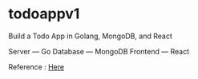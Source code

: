 # todoappv1
Build a Todo App in Golang, MongoDB, and React

Server — Go
Database — MongoDB
Frontend — React

Reference : [Here](https://levelup.gitconnected.com/build-a-todo-app-in-golang-mongodb-and-react-e1357b4690a6)
